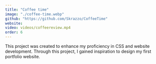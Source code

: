 ```yaml
---
title: "Coffee time"
image: "./coffee-time.webp"
github: "https://github.com/Skrazzo/CoffeeTime"
website:
video: videos/coffeereview.mp4
order: 6
---
```


This project was created to enhance my proficiency in CSS and website development.
Through this project, I gained inspiration to design my first portfolio website.
